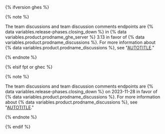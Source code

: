 {% ifversion ghes %}

{% note %}

The team discussions and team discussion comments endpoints are {% data variables.release-phases.closing_down %} in {% data variables.product.prodname_ghe_server %} 3.13 in favor of {% data variables.product.prodname_discussions %}. For more information about {% data variables.product.prodname_discussions %}, see "[AUTOTITLE](/discussions)."

{% endnote %}

{% elsif fpt or ghec %}

{% note %}

The team discussions and team discussion comments endpoints are {% data variables.release-phases.closing_down %} on 2023-11-28 in favor of {% data variables.product.prodname_discussions %}. For more information about {% data variables.product.prodname_discussions %}, see "[AUTOTITLE](/discussions)."

{% endnote %}

{% endif %}
